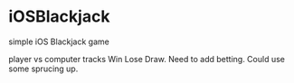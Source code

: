 # iOSBlackjack
simple iOS Blackjack game

player vs computer tracks Win Lose Draw.  Need to add betting.  Could use some sprucing up.
